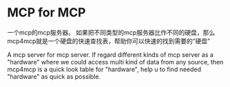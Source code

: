 # MCP for MCP
一个mcp的mcp服务器。
如果把不同类型的mcp服务器比作不同的硬盘，那么mcp4mcp就是一个硬盘的快速查找表，帮助你可以快速的找到需要的“硬盘”

A mcp server for mcp server.
If regard different kinds of mcp server as a "hardware" where we could access multi kind of data from any source, then mcp4mcp is a quick look table for "hardware", help u to find needed "hardware" as quick as possible.
